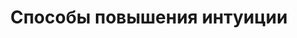 ---
title: "Способы повышения интуиции"
slug: sposoby-povysheniya-intuicii
layout: webinar-video
datetext: "среда, 23 марта"
timetext: 20:00 мск
video: "https://www.youtube.com/embed/Hk7RnpOxgeg?rel=0&autoplay=1"

---